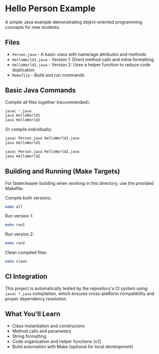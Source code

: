 # Hello Person Example

A simple Java example demonstrating object-oriented programming concepts for new students.

## Files

- `Person.java` - A basic class with name/age attributes and methods
- `HelloWorld1.java` - Version 1: Direct method calls and inline formatting
- `HelloWorld2.java` - Version 2: Uses a helper function to reduce code duplication
- `Makefile` - Build and run commands

## Basic Java Commands

Compile all files together (recommended):
```bash
javac *.java
java HelloWorld1
java HelloWorld2
```

Or compile individually:
```bash
javac Person.java HelloWorld1.java
java HelloWorld1

javac Person.java HelloWorld2.java
java HelloWorld2
```

## Building and Running (Make Targets)

For faster/easier building when working in this directory, use the provided Makefile:

Compile both versions:
```bash
make all
```

Run version 1:
```bash
make run1
```

Run version 2:
```bash
make run2
```

Clean compiled files:
```bash
make clean
```

## CI Integration

This project is automatically tested by the repository's CI system using `javac *.java` compilation, which ensures cross-platform compatibility and proper dependency resolution.

## What You'll Learn

- Class instantiation and constructors
- Method calls and parameters
- String formatting
- Code organization and helper functions (v2)
- Build automation with Make (optional for local development)